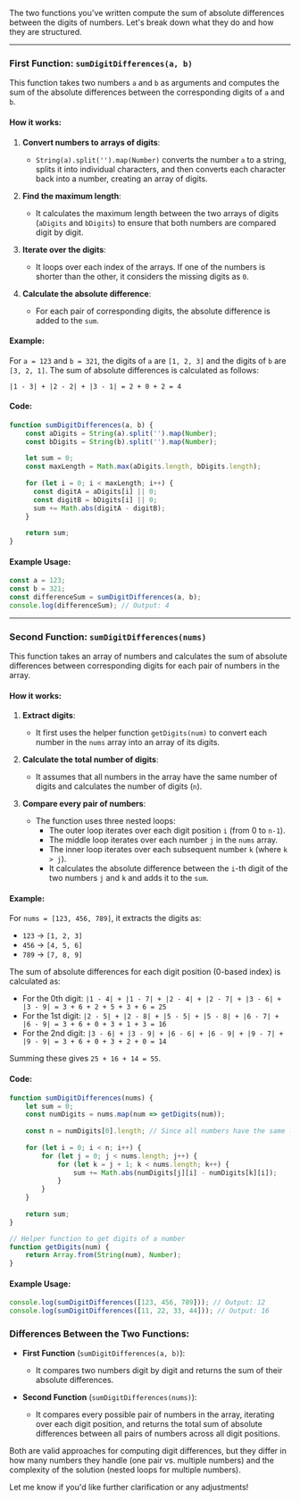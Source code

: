 The two functions you've written compute the sum of absolute differences between the digits of numbers. Let's break down what they do and how they are structured.

---

### First Function: `sumDigitDifferences(a, b)`

This function takes two numbers `a` and `b` as arguments and computes the sum of the absolute differences between the corresponding digits of `a` and `b`.

#### How it works:

1. **Convert numbers to arrays of digits**:
   - `String(a).split('').map(Number)` converts the number `a` to a string, splits it into individual characters, and then converts each character back into a number, creating an array of digits.
   
2. **Find the maximum length**:
   - It calculates the maximum length between the two arrays of digits (`aDigits` and `bDigits`) to ensure that both numbers are compared digit by digit.

3. **Iterate over the digits**:
   - It loops over each index of the arrays. If one of the numbers is shorter than the other, it considers the missing digits as `0`.

4. **Calculate the absolute difference**:
   - For each pair of corresponding digits, the absolute difference is added to the `sum`.

#### Example:

For `a = 123` and `b = 321`, the digits of `a` are `[1, 2, 3]` and the digits of `b` are `[3, 2, 1]`. The sum of absolute differences is calculated as follows:
```
|1 - 3| + |2 - 2| + |3 - 1| = 2 + 0 + 2 = 4
```

#### Code:
```javascript
function sumDigitDifferences(a, b) {
    const aDigits = String(a).split('').map(Number);
    const bDigits = String(b).split('').map(Number);
  
    let sum = 0;
    const maxLength = Math.max(aDigits.length, bDigits.length);
  
    for (let i = 0; i < maxLength; i++) {
      const digitA = aDigits[i] || 0;
      const digitB = bDigits[i] || 0;
      sum += Math.abs(digitA - digitB);
    }
  
    return sum;
}
```

#### Example Usage:
```javascript
const a = 123;
const b = 321;
const differenceSum = sumDigitDifferences(a, b);
console.log(differenceSum); // Output: 4
```

---

### Second Function: `sumDigitDifferences(nums)`

This function takes an array of numbers and calculates the sum of absolute differences between corresponding digits for each pair of numbers in the array. 

#### How it works:

1. **Extract digits**:
   - It first uses the helper function `getDigits(num)` to convert each number in the `nums` array into an array of its digits.

2. **Calculate the total number of digits**:
   - It assumes that all numbers in the array have the same number of digits and calculates the number of digits (`n`).

3. **Compare every pair of numbers**:
   - The function uses three nested loops:
     - The outer loop iterates over each digit position `i` (from 0 to `n-1`).
     - The middle loop iterates over each number `j` in the `nums` array.
     - The inner loop iterates over each subsequent number `k` (where `k > j`).
     - It calculates the absolute difference between the `i`-th digit of the two numbers `j` and `k` and adds it to the `sum`.

#### Example:

For `nums = [123, 456, 789]`, it extracts the digits as:
- `123` -> `[1, 2, 3]`
- `456` -> `[4, 5, 6]`
- `789` -> `[7, 8, 9]`

The sum of absolute differences for each digit position (0-based index) is calculated as:
- For the 0th digit: `|1 - 4| + |1 - 7| + |2 - 4| + |2 - 7| + |3 - 6| + |3 - 9| = 3 + 6 + 2 + 5 + 3 + 6 = 25`
- For the 1st digit: `|2 - 5| + |2 - 8| + |5 - 5| + |5 - 8| + |6 - 7| + |6 - 9| = 3 + 6 + 0 + 3 + 1 + 3 = 16`
- For the 2nd digit: `|3 - 6| + |3 - 9| + |6 - 6| + |6 - 9| + |9 - 7| + |9 - 9| = 3 + 6 + 0 + 3 + 2 + 0 = 14`

Summing these gives `25 + 16 + 14 = 55`.

#### Code:
```javascript
function sumDigitDifferences(nums) {
    let sum = 0;
    const numDigits = nums.map(num => getDigits(num));
    
    const n = numDigits[0].length; // Since all numbers have the same length of digits
    
    for (let i = 0; i < n; i++) {
        for (let j = 0; j < nums.length; j++) {
            for (let k = j + 1; k < nums.length; k++) {
                sum += Math.abs(numDigits[j][i] - numDigits[k][i]);
            }
        }
    }
    
    return sum;
}

// Helper function to get digits of a number
function getDigits(num) {
    return Array.from(String(num), Number);
}
```

#### Example Usage:
```javascript
console.log(sumDigitDifferences([123, 456, 789])); // Output: 12
console.log(sumDigitDifferences([11, 22, 33, 44])); // Output: 16
```

### Differences Between the Two Functions:

- **First Function** (`sumDigitDifferences(a, b)`):
  - It compares two numbers digit by digit and returns the sum of their absolute differences.
  
- **Second Function** (`sumDigitDifferences(nums)`):
  - It compares every possible pair of numbers in the array, iterating over each digit position, and returns the total sum of absolute differences between all pairs of numbers across all digit positions.

Both are valid approaches for computing digit differences, but they differ in how many numbers they handle (one pair vs. multiple numbers) and the complexity of the solution (nested loops for multiple numbers). 

Let me know if you'd like further clarification or any adjustments!